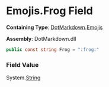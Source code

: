 # Emojis\.Frog Field

**Containing Type**: [DotMarkdown](../../README.md)\.[Emojis](../README.md)

**Assembly**: DotMarkdown\.dll

```csharp
public const string Frog = ":frog:"
```

### Field Value

System\.[String](https://docs.microsoft.com/en-us/dotnet/api/system.string)